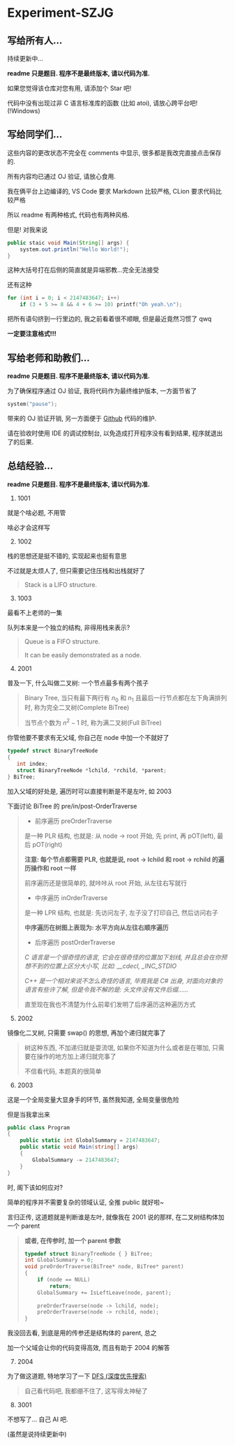# Experiment-SZJG

## 写给所有人...

持续更新中...

**readme 只是题目. 程序不是最终版本, 请以代码为准.**

如果您觉得该仓库对您有用, 请添加个 Star 吧!

代码中没有出现过非 C 语言标准库的函数 (比如 atoi), 请放心跨平台吧! (!Windows)

## 写给同学们...

这些内容的更改状态不完全在 comments 中显示, 很多都是我改完直接点击保存的.

所有内容均已通过 OJ 验证, 请放心食用.

我在俩平台上边编译的, VS Code 要求 Markdown 比较严格, CLion 要求代码比较严格

所以 readme 有两种格式, 代码也有两种风格.

但是! 对我来说

```java
public staic void Main(String[] args) {
    system.out.println("Hello World!");
}
```

这种大括号打在后侧的简直就是异端邪教...完全无法接受

还有这种

```cpp
for (int i = 0; i < 2147483647; i++)
    if (3 + 5 >= 8 && 4 + 6 >= 10) printf("Oh yeah.\n");
```

把所有语句挤到一行里边的, 我之前看着很不顺眼, 但是最近竟然习惯了 qwq

**一定要注意格式!!!**

## 写给老师和助教们...

**readme 只是题目. 程序不是最终版本, 请以代码为准.**

为了确保程序通过 OJ 验证, 我将代码作为最终维护版本, 一方面节省了

```c
system("pause");
```

带来的 OJ 验证开销, 另一方面便于 [Github](https://github.com/NeptuneZhao/Experiment-SZJG) 代码的维护.

请在验收时使用 IDE 的调试控制台, 以免造成打开程序没有看到结果, 程序就退出了的后果.

## 总结经验...

**readme 只是题目. 程序不是最终版本, 请以代码为准.**

1. 1001

就是个啥必题, 不用管

啥必才会这样写

2. 1002

栈的思想还是挺不错的, 实现起来也挺有意思

不过就是太烦人了, 但只需要记住压栈和出栈就好了

> Stack is a LIFO structure.

3. 1003

最看不上老师的一集

队列本来是一个独立的结构, 非得用栈来表示?

> Queue is a FIFO structure.
> 
> It can be easily demonstrated as a node.

4. 2001

普及一下, 什么叫做二叉树: 一个节点最多有两个孩子

> Binary Tree, 当只有最下两行有 $n_0$ 和 $n_1$ 且最后一行节点都在左下角满排列时, 称为完全二叉树(Complete BiTree)
> 
>当节点个数为 $n^2 - 1$ 时, 称为满二叉树(Full BiTree)

你管他要不要求有无父域, 你自己在 node 中加一个不就好了
```c
typedef struct BinaryTreeNode
{
   int index;
   struct BinaryTreeNode *lchild, *rchild, *parent;
} BiTree;
```
加入父域的好处是, 遍历时可以直接判断是不是左叶, 如 2003

下面讨论 BiTree 的 pre/in/post-OrderTraverse

> - 前序遍历 preOrderTraverse
> 
> 是一种 PLR 结构, 也就是: 从 node -> root 开始, 先 print, 再 pOT(left), 最后 pOT(right)
> 
> **注意: 每个节点都需要 PLR, 也就是说, root -> lchild 和 root -> rchild 的遍历操作和 root 一样**
> 
> 前序遍历还是很简单的, 就咔咔从 root 开始, 从左往右写就行
> 
> - 中序遍历 inOrderTraverse
> 
> 是一种 LPR 结构, 也就是: 先访问左子, 左子没了打印自己, 然后访问右子
> 
> **中序遍历在树图上表现为: 水平方向从左往右顺序遍历**
> 
> - 后序遍历 postOrderTraverse
> 
> *C 语言是一个很奇怪的语言, 它会在很奇怪的位置加下划线, 并且总会在你预想不到的位置上区分大小写, 比如: __cdecl, _INC_STDIO*
> 
> *C++ 是一个相对来说不怎么奇怪的语言, 毕竟我是 C# 出身, 对面向对象的语言有些许了解, 但是令我不解的是: 头文件没有文件后缀......*
> 
> 直至现在我也不清楚为什么前辈们发明了后序遍历这种遍历方式

5. 2002

镜像化二叉树, 只需要 swap() 的思想, 再加个递归就完事了

> 树这种东西, 不加递归就是耍流氓, 如果你不知道为什么或者是在哪加, 只需要在操作的地方加上递归就完事了
> 
> 不信看代码, 本题真的很简单

6. 2003

这是一个全局变量大显身手的环节, 虽然我知道, 全局变量很危险

但是当我拿出来

```csharp
public class Program
{
    public static int GlobalSummary = 2147483647;
    public static void Main(string[] args)
    {
        GlobalSummary -= 2147483647;
    }
}
```
时, 阁下该如何应对?

简单的程序并不需要复杂的领域认证, 全推 public 就好啦~

言归正传, 这道题就是判断谁是左叶, 就像我在 2001 说的那样, 在二叉树结构体加一个 parent
> 
> **或者, 在传参时, 加一个 parent 参数**
> 
> ```c
> typedef struct BinaryTreeNode { } BiTree;
> int GlobalSummary = 0;
> void preOrderTraverse(BiTree* node, BiTree* parent)
> {
>     if (node == NULL)
>         return;
>     GlobalSummary += IsLeftLeave(node, parent);
>     
>     preOrderTraverse(node -> lchild, node);
>     preOrderTraverse(node -> rchild, node);
> }
> ```
我没回去看, 到底是用的传参还是结构体的 parent, 总之

加一个父域会让你的代码变得高效, 而且有助于 2004 的解答

7. 2004

为了做这道题, 特地学习了一下 [DFS (深度优先搜索)](https://oi-wiki.org/search/dfs/)

> 自己看代码吧, 我都绷不住了, 这写得太神秘了

8. 3001

不想写了... 自己 AI 吧.

(虽然是说持续更新中)